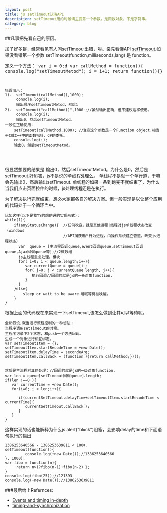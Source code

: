 ```yaml
---
layout: post
title: js setTimeout认清API
description: setTimeout用的时候请主要第一个参数，是函数对象，不是字符串。
category: blog
---
```


##凡事把先看自己的原因。

加了好多群，经常看见有人问setTimeout出错，唉。亲先看懂API [setTimeout][1].如果没看错第一个参数
setTimeout(function,milliseconds,lang) 是 function。
    <pre>
    定义一个方法：
    var i = 0;d
    var callMethod = function(){
    	console.log("setTimeoutMetod");
    	i = i+1;
    	return function(){};
    }
    
    错误演示：
    1).  setTimeout(callMethod(),1000);
         console.log(i);
         输出顺序setTimeoutMetod，然后1
    2).  setTimeout("callMethod()",1000);//虽然输出正确，但不建议这样使用。
         console.log(i);
         输出0，然后setTimeoutMetod。
    一般性正确使用：
        setTimeout(callMethod,1000); //注意这个参数是一个Function object.相当于C或C++中的函数指针，C#的委托。
        console.log(i);
        输出0，然后setTimeoutMetod。
  </pre>
很显然想要的结果是 输出0，然后setTimeoutMetod。为什么是0，然后是setTimeout.好厉害，js不是说的单线程处理么。
单线程不是就一个单行道，干嘛会先输出0，然后输出setTimeout.
单线程的如果一条到跑完不就结束了，为什么当我们点击页面控件的时候，js处理线程还是在执行。

为了解决执行完就结束，想必大家都各自的解决方案。但一般实现是以让整个应用的代码处于一个循环当中。

    比如这样(以下是我YY的想的通的实现形式): 
    while(1){
        if(anyStatusChange){  //任何改变。就是其他进程|线程对js单线程状态改变 （windows 
                              //API捕获用户行为进程，由操作系统建立管道，改变js进程状态）
          var  queue = [主流程回调queue,event回调queue,setTimeout回调queue,Ajax回调queue等];//2微数组
          js主线程重复处理。模块
          for( i=0; i < queue.length;i++){
             var currentQueue = queue[i];
             for( j=0; j < currentQueue.length, j++){
                执行回调//回调的就是js的一级对象function.
             }
          }
        }else{
            sleep or wait to be aware.睡眠等待被唤醒。
        } 
    }

根据上面的代码现在来实现一下setTimeout,该怎么做到让其可以等待呢。

    全熟假设,就当进行流程控制的一种想法：
    当程序调用setTimeout的时候。
    主程序记录下2个状态，和push一个方法回调。
    生成一个对象进行相互绑定。
    var setTimeoutItem = {};
    setTimeoutItem.startRecodeTime = +new Date();
    setTimeoutItem.delayTime = secondeArg;
    setTimeoutItem.callBack = (function(){return callMethod;})();


    然后是主流程对其的处理：//回调的就是js的一级对象function.
    var len = queue[setTimeout回调queue].length;
    if(len !==0 ){
       var currentTime = +new Date();
       for(i=0; i < len;i++){

          if(currentSetTimeout.delayTime+setTimeoutItem.startRecodeTime < currentTime){
             currentSetTimeout.callBack();
          }
       }
    }

这样实现的话也能解释为什么js alert("block")阻塞，会影响delay的time和下面语句执行的输出

    1386253640566 - 1386253639811 < 1000.
    setTimeout(function(){
             console.log(+new Date());//1386253640566
    }, 1000);
    var fibo = function(n){
         return n>1?fibo(n-1)+fibo(n-2):1; 
    }
    console.log(fibo(25));//121393
    console.log(+new Date());//1386253639811



###最后给上Refernces:
- [Events and timing in-depth][TIMING]
- [timing-and-synchronization][SYNC]

[TIMING]: http://javascript.info/tutorial/events-and-timing-depth
[SYNC]: http://dev.opera.com/articles/view/timing-and-synchronization-in-javascript/
[1]: http://www.w3schools.com/jsref/met_win_settimeout.asp
